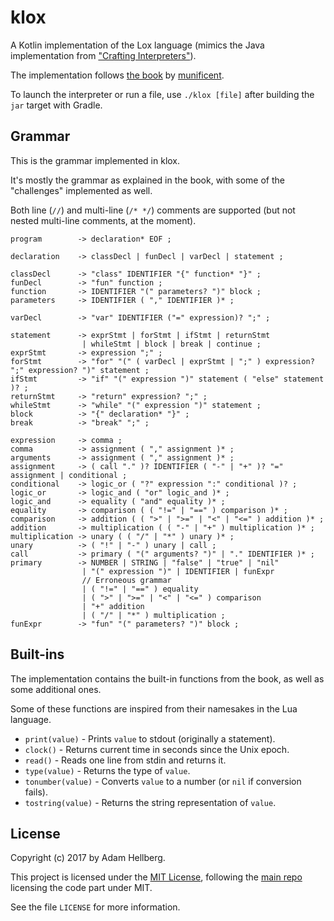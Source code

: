 # klox
A Kotlin implementation of the Lox language (mimics the Java implementation from ["Crafting Interpreters"][book]).

The implementation follows [the book][book] by [munificent][].

To launch the interpreter or run a file, use `./klox [file]` after building the `jar` target with Gradle.

## Grammar

This is the grammar implemented in klox.

It's mostly the grammar as explained in the book, with some of the "challenges" implemented as well.

Both line (`//`) and multi-line (`/* */`) comments are supported (but not nested multi-line comments, at the moment).

```
program        -> declaration* EOF ;

declaration    -> classDecl | funDecl | varDecl | statement ;

classDecl      -> "class" IDENTIFIER "{" function* "}" ;
funDecl        -> "fun" function ;
function       -> IDENTIFIER "(" parameters? ")" block ;
parameters     -> IDENTIFIER ( "," IDENTIFIER )* ;

varDecl        -> "var" IDENTIFIER ("=" expression)? ";" ;

statement      -> exprStmt | forStmt | ifStmt | returnStmt
                | whileStmt | block | break | continue ;
exprStmt       -> expression ";" ;
forStmt        -> "for" "(" ( varDecl | exprStmt | ";" ) expression? ";" expression? ")" statement ;
ifStmt         -> "if" "(" expression ")" statement ( "else" statement )? ;
returnStmt     -> "return" expression? ";" ;
whileStmt      -> "while" "(" expression ")" statement ;
block          -> "{" declaration* "}" ;
break          -> "break" ";" ;

expression     -> comma ;
comma          -> assignment ( "," assignment )* ;
arguments      -> assignment ( "," assignment )* ;
assignment     -> ( call "." )? IDENTIFIER ( "-" | "+" )? "=" assignment | conditional ;
conditional    -> logic_or ( "?" expression ":" conditional )? ;
logic_or       -> logic_and ( "or" logic_and )* ;
logic_and      -> equality ( "and" equality )* ;
equality       -> comparison ( ( "!=" | "==" ) comparison )* ;
comparison     -> addition ( ( ">" | ">=" | "<" | "<=" ) addition )* ;
addition       -> multiplication ( ( "-" | "+" ) multiplication )* ;
multiplication -> unary ( ( "/" | "*" ) unary )* ;
unary          -> ( "!" | "-" ) unary | call ;
call           -> primary ( "(" arguments? ")" | "." IDENTIFIER )* ;
primary        -> NUMBER | STRING | "false" | "true" | "nil"
                | "(" expression ")" | IDENTIFIER | funExpr
                // Erroneous grammar
                | ( "!=" | "==" ) equality
                | ( ">" | ">=" | "<" | "<=" ) comparison
                | "+" addition
                | ( "/" | "*" ) multiplication ;
funExpr        -> "fun" "(" parameters? ")" block ;
```

## Built-ins

The implementation contains the built-in functions from the book, as well as some additional ones.

Some of these functions are inspired from their namesakes in the Lua language.

 * `print(value)` - Prints `value` to stdout (originally a statement).
 * `clock()` - Returns current time in seconds since the Unix epoch.
 * `read()` - Reads one line from stdin and returns it.
 * `type(value)` - Returns the type of `value`.
 * `tonumber(value)` - Converts `value` to a number (or `nil` if conversion fails).
 * `tostring(value)` - Returns the string representation of `value`.

## License

Copyright (c) 2017 by Adam Hellberg.

This project is licensed under the [MIT License][mit], following the [main repo][main] licensing the code part under MIT.

See the file `LICENSE` for more information.

[book]: http://www.craftinginterpreters.com/
[munificent]: https://github.com/munificent
[mit]: https://opensource.org/licenses/MIT
[main]: https://github.com/munificent/craftinginterpreters
